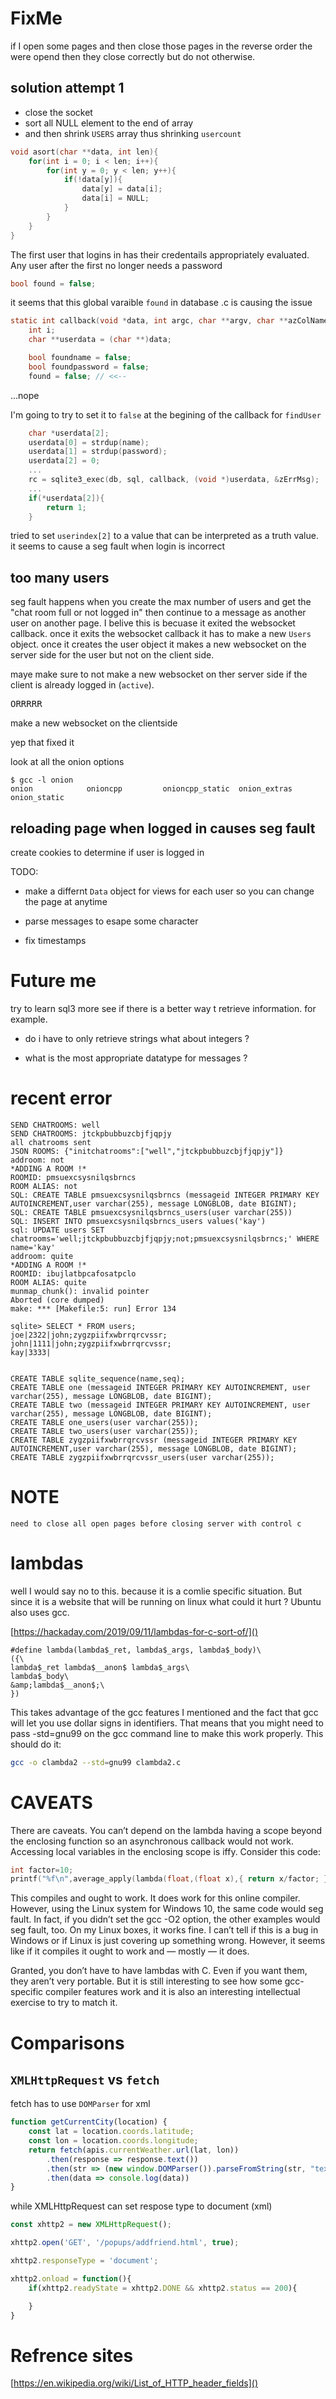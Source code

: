 # FixMe

if I open some pages and then close those pages in the reverse order the were opend then they close
correctly but do not otherwise.

## solution attempt 1
- close the socket
- sort all NULL element to the end of array
- and then shrink `USERS` array thus shrinking `usercount`

```c
void asort(char **data, int len){
	for(int i = 0; i < len; i++){
		for(int y = 0; y < len; y++){
			if(!data[y]){
				data[y] = data[i];
				data[i] = NULL;
			}
		}
	}
}
```
  
  
The first user that logins in has their credentails appropriately evaluated. Any
user after the first no longer needs a password


```c
bool found = false;
```

it seems that this global varaible `found` in database .c is causing the issue

```c
static int callback(void *data, int argc, char **argv, char **azColName){
	int i;
	char **userdata = (char **)data;

	bool foundname = false;
	bool foundpassword = false;
	found = false; // <<--
```

...nope

I'm going to try to set it to `false` at the begining of the callback for
`findUser`

```c
	char *userdata[2];
	userdata[0] = strdup(name);
	userdata[1] = strdup(password);
	userdata[2] = 0;
	...
	rc = sqlite3_exec(db, sql, callback, (void *)userdata, &zErrMsg);
	...
	if(*userdata[2]){
		return 1;
	}
```

tried to set `userindex[2]` to a value that can be interpreted as a truth value.
it seems to cause a seg fault when login is incorrect


## too many users
seg fault happens when you create the max number of users and get the "chat room
full or not logged in" then continue to a message as another user on another
page. I belive this is becuase it exited the websocket callback. once it exits
the websocket callback it has to make a new `Users` object. once it creates the
user object it makes a new websocket on the server side for the user but not on
the client side.

maye make sure to not make a new websocket on ther server side if the client is
already logged in (`active`).

<pre>ORRRRR</pre>

make a new websocket on the clientside

yep that fixed it


look at all the onion options
```
$ gcc -l onion
onion            onioncpp         onioncpp_static  onion_extras     onion_static  

```

## reloading page when logged in causes seg fault
create cookies to determine if user is logged in


TODO:

- make a differnt `Data` object for views for each user
  so you can change the page at anytime

- parse messages to esape some character

- fix timestamps

# Future me

try to learn sql3 more see if there is a better way t retrieve information. for
example. 

- do i have to only retrieve strings 
	what about integers ?

- what is the most appropriate datatype for messages ?


# recent error
```
SEND CHATROOMS: well
SEND CHATROOMS: jtckpbubbuzcbjfjqpjy
all chatrooms sent
JSON ROOMS: {"initchatrooms":["well","jtckpbubbuzcbjfjqpjy"]}
addroom: not
*ADDING A ROOM !*
ROOMID: pmsuexcsysnilqsbrncs
ROOM ALIAS: not
SQL: CREATE TABLE pmsuexcsysnilqsbrncs (messageid INTEGER PRIMARY KEY AUTOINCREMENT,user varchar(255), message LONGBLOB, date BIGINT);
SQL: CREATE TABLE pmsuexcsysnilqsbrncs_users(user varchar(255))
SQL: INSERT INTO pmsuexcsysnilqsbrncs_users values('kay')
sql: UPDATE users SET chatrooms='well;jtckpbubbuzcbjfjqpjy;not;pmsuexcsysnilqsbrncs;' WHERE name='kay'
addroom: quite
*ADDING A ROOM !*
ROOMID: ibujlatbpcafosatpclo
ROOM ALIAS: quite
munmap_chunk(): invalid pointer
Aborted (core dumped)
make: *** [Makefile:5: run] Error 134

```

```
sqlite> SELECT * FROM users;
joe|2322|john;zygzpiifxwbrrqrcvssr;
john|1111|john;zygzpiifxwbrrqrcvssr;
kay|3333|


CREATE TABLE sqlite_sequence(name,seq);
CREATE TABLE one (messageid INTEGER PRIMARY KEY AUTOINCREMENT, user varchar(255), message LONGBLOB, date BIGINT);
CREATE TABLE two (messageid INTEGER PRIMARY KEY AUTOINCREMENT, user varchar(255), message LONGBLOB, date BIGINT);
CREATE TABLE one_users(user varchar(255));
CREATE TABLE two_users(user varchar(255));
CREATE TABLE zygzpiifxwbrrqrcvssr (messageid INTEGER PRIMARY KEY AUTOINCREMENT,user varchar(255), message LONGBLOB, date BIGINT);
CREATE TABLE zygzpiifxwbrrqrcvssr_users(user varchar(255));

```

# NOTE
	need to close all open pages before closing server with control c


# lambdas

well I would say no to this. because it is a comlie specific situation. But 
since it is a website that will be running on linux what could it hurt ?
Ubuntu also uses gcc.

[https://hackaday.com/2019/09/11/lambdas-for-c-sort-of/]()


```
#define lambda(lambda$_ret, lambda$_args, lambda$_body)\
({\
lambda$_ret lambda$__anon$ lambda$_args\
lambda$_body\
&amp;lambda$__anon$;\
})
```

This takes advantage of the gcc features I mentioned and the fact that gcc 
will let you use dollar signs in identifiers. That means that you might need 
to pass -std=gnu99 on the gcc command line to make this work properly. 
This should do it:

```sh
gcc -o clambda2 --std=gnu99 clambda2.c
```

# CAVEATS

There are caveats. You can’t depend on the lambda having a scope beyond the 
enclosing function so an asynchronous callback would not work. Accessing local
variables in the enclosing scope is iffy. Consider this code:

```c
int factor=10;
printf("%f\n",average_apply(lambda(float,(float x),{ return x/factor; })));
```

This compiles and ought to work. It does work for this online compiler. 
However, using the Linux system for Windows 10, the same code would seg fault. 
In fact, if you didn’t set the gcc -O2 option, the other examples would seg 
fault, too. On my Linux boxes, it works fine. I can’t tell if this is a bug in
Windows or if Linux is just covering up something wrong. However, it seems like
if it compiles it ought to work and — mostly — it does.

Granted, you don’t have to have lambdas with C. Even if you want them, they 
aren’t very portable. But it is still interesting to see how some gcc-specific
compiler features work and it is also an interesting intellectual exercise to 
try to match it.


# Comparisons

## `XMLHttpRequest` vs `fetch`


fetch has to use `DOMParser` for xml
```javascript
function getCurrentCity(location) {
    const lat = location.coords.latitude;
    const lon = location.coords.longitude;
    return fetch(apis.currentWeather.url(lat, lon))
        .then(response => response.text())
        .then(str => (new window.DOMParser()).parseFromString(str, "text/xml"))
        .then(data => console.log(data))
}
```

while XMLHttpRequest can set respose type to document (xml)

```javascript
const xhttp2 = new XMLHttpRequest();

xhttp2.open('GET', '/popups/addfriend.html', true);

xhttp2.responseType = 'document';

xhttp2.onload = function(){
	if(xhttp2.readyState = xhttp2.DONE && xhttp2.status == 200){

	}
}
```

# Refrence sites

[https://en.wikipedia.org/wiki/List_of_HTTP_header_fields]()
